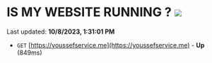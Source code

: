# IS MY WEBSITE RUNNING ? [![](https://img.shields.io/static/v1?label=Sponsor&message=%E2%9D%A4&logo=GitHub&color=%23fe8e86)](https://github.com/sponsors/<username>)

Last updated: **10/8/2023, 1:31:01 PM**

- `GET` [https://youssefservice.me](https://youssefservice.me) - **Up** (849ms)
